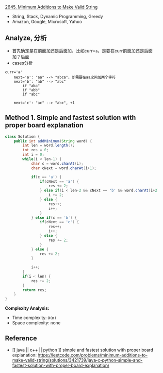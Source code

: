 [2645. Minimum Additions to Make Valid String](https://leetcode.com/problems/minimum-additions-to-make-valid-string/description/)

* String, Stack, Dynamic Programming, Greedy
* Amazon, Google, Microsoft, Yahoo

## Analyze, 分析
* 首先确定是在前面加还是后面加，比如curr=`a`，是要在curr前面加还是后面加？后面
* cases分析
```
curr='a'
    next='a': "aa" --> "abca"，即需要在aa之间加两个字符
    next='b': "ab" --> "abc"
        if "aba"
        if "abb"
        if "abc"
   
    next='c': "ac" --> "abc", +1
```


## Method 1. Simple and fastest solution with proper board explanation
```java
class Solution {
    public int addMinimum(String word) {
        int len = word.length();
        int res = 0;
        int i = 0;
        while(i < len-1) {
            char c = word.charAt(i);
            char cNext = word.charAt(i+1);

            if(c == 'a') {
                if(cNext == 'a') {
                    res += 2;
                } else if(i < len-2 && cNext == 'b' && word.charAt(i+2) == 'c') {
                    i += 2;
                } else {
                    res++;
                    i++;
                }
            } else if(c == 'b') {
                if(cNext == 'c') {
                    res++;
                    i++;
                } else {
                    res += 2;
                }
            } else {
                res += 2;
            }
            
            i++;
        }
        if(i < len) {
            res += 2;
        }
        return res;
    }
}
```
**Complexity Analysis:**
* Time complexity: `O(n)`
* Space complexity: none


## Reference
* [[ java || c++ || python ]] simple and fastest solution with proper board explanation: https://leetcode.com/problems/minimum-additions-to-make-valid-string/solutions/3421739/java-c-python-simple-and-fastest-solution-with-proper-board-explanation/
